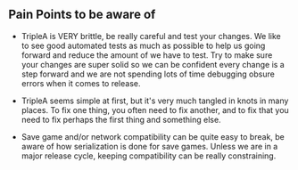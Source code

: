 ## Pain Points to be aware of

* TripleA is VERY brittle, be really careful and test your changes. We like to
  see good automated tests as much as possible to help us going forward and
  reduce the amount of we have to test. Try to make sure your changes are super
  solid so we can be confident every change is a step forward and we are not
  spending lots of time debugging obsure errors when it comes to release.

* TripleA seems simple at first, but it's very much tangled in knots in
  many places. To fix one thing, you often need to fix another, and to fix
  that you need to fix perhaps the first thing and something else.

* Save game and/or network compatibility can be quite easy to break,
  be aware of how serialization is done for save games. Unless we are in
  a major release cycle, keeping compatibility can be really constraining.
